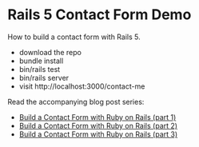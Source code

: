 # Rails 5 Contact Form Demo

How to build a contact form with Rails 5.

- download the repo
- bundle install
- bin/rails test
- bin/rails server
- visit http://localhost:3000/contact-me

Read the accompanying blog post series:

- [Build a Contact Form with Ruby on Rails (part 1)](https://www.murdo.ch/blog/build-a-contact-form-with-ruby-on-rails-part-1)
- [Build a Contact Form with Ruby on Rails (part 2)](https://www.murdo.ch/blog/build-a-contact-form-with-ruby-on-rails-part-2)
- [Build a Contact Form with Ruby on Rails (part 3)](https://www.murdo.ch/blog/build-a-contact-form-with-ruby-on-rails-part-3)
